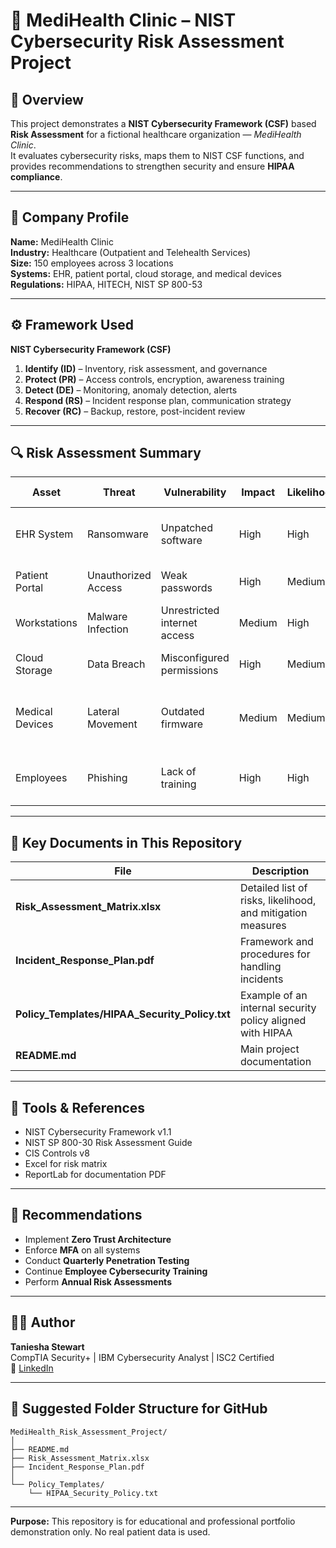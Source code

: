 
# 🏥 MediHealth Clinic – NIST Cybersecurity Risk Assessment Project

## 📘 Overview
This project demonstrates a **NIST Cybersecurity Framework (CSF)** based **Risk Assessment** for a fictional healthcare organization — *MediHealth Clinic*.  
It evaluates cybersecurity risks, maps them to NIST CSF functions, and provides recommendations to strengthen security and ensure **HIPAA compliance**.

---

## 🏢 Company Profile
**Name:** MediHealth Clinic  
**Industry:** Healthcare (Outpatient and Telehealth Services)  
**Size:** 150 employees across 3 locations  
**Systems:** EHR, patient portal, cloud storage, and medical devices  
**Regulations:** HIPAA, HITECH, NIST SP 800-53  

---

## ⚙️ Framework Used
**NIST Cybersecurity Framework (CSF)**  
1. **Identify (ID)** – Inventory, risk assessment, and governance  
2. **Protect (PR)** – Access controls, encryption, awareness training  
3. **Detect (DE)** – Monitoring, anomaly detection, alerts  
4. **Respond (RS)** – Incident response plan, communication strategy  
5. **Recover (RC)** – Backup, restore, post-incident review  

---

## 🔍 Risk Assessment Summary

| Asset | Threat | Vulnerability | Impact | Likelihood | Risk Level | Recommended Control |
|--------|---------|---------------|---------|-------------|-------------|---------------------|
| EHR System | Ransomware | Unpatched software | High | High | Critical | Regular patching, EDR deployment, daily backups |
| Patient Portal | Unauthorized Access | Weak passwords | High | Medium | High | MFA, password policy enforcement |
| Workstations | Malware Infection | Unrestricted internet access | Medium | High | Medium | Network segmentation, web filtering |
| Cloud Storage | Data Breach | Misconfigured permissions | High | Medium | High | Access review, encryption, audit logging |
| Medical Devices | Lateral Movement | Outdated firmware | Medium | Medium | Medium | Network isolation, device patching schedule |
| Employees | Phishing | Lack of training | High | High | Critical | Phishing simulations, quarterly training |

---

## 🧭 Key Documents in This Repository
| File | Description |
|------|-------------|
| **Risk_Assessment_Matrix.xlsx** | Detailed list of risks, likelihood, and mitigation measures |
| **Incident_Response_Plan.pdf** | Framework and procedures for handling incidents |
| **Policy_Templates/HIPAA_Security_Policy.txt** | Example of an internal security policy aligned with HIPAA |
| **README.md** | Main project documentation |

---

## 🧰 Tools & References
- NIST Cybersecurity Framework v1.1  
- NIST SP 800-30 Risk Assessment Guide  
- CIS Controls v8  
- Excel for risk matrix  
- ReportLab for documentation PDF  

---

## 🚀 Recommendations
- Implement **Zero Trust Architecture**
- Enforce **MFA** on all systems
- Conduct **Quarterly Penetration Testing**
- Continue **Employee Cybersecurity Training**
- Perform **Annual Risk Assessments**

---

## 🧑‍💻 Author
**Taniesha Stewart**  
CompTIA Security+ | IBM Cybersecurity Analyst | ISC2 Certified  
🔗 [LinkedIn](www.linkedin.com/in/taniesha-stewart-00872133b)  

---

## 📂 Suggested Folder Structure for GitHub
```
MediHealth_Risk_Assessment_Project/
│
├── README.md
├── Risk_Assessment_Matrix.xlsx
├── Incident_Response_Plan.pdf
│
└── Policy_Templates/
    └── HIPAA_Security_Policy.txt
```

---

**Purpose:** This repository is for educational and professional portfolio demonstration only. No real patient data is used.

